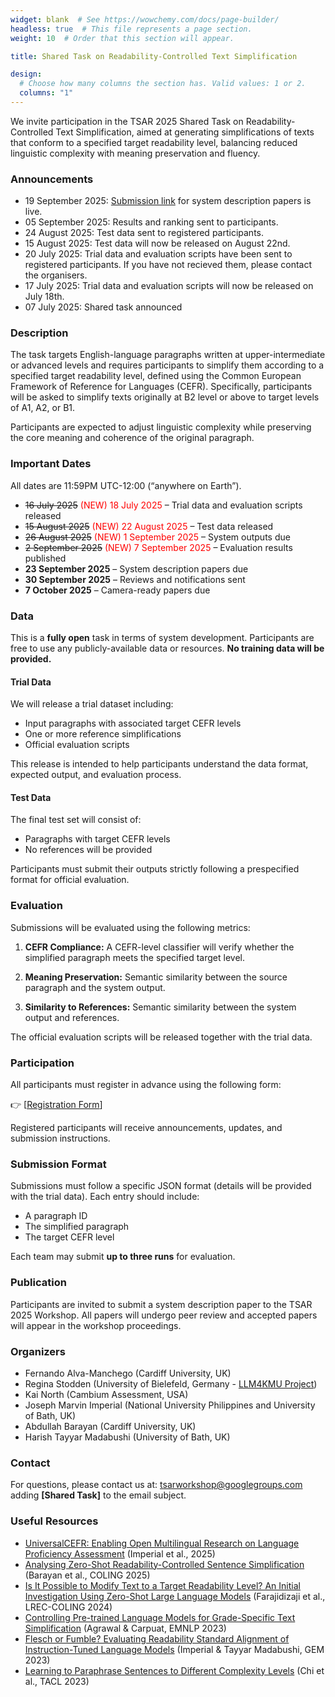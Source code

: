 ```yaml
---
widget: blank  # See https://wowchemy.com/docs/page-builder/
headless: true  # This file represents a page section.
weight: 10  # Order that this section will appear.

title: Shared Task on Readability-Controlled Text Simplification

design:
  # Choose how many columns the section has. Valid values: 1 or 2.
  columns: "1"
---
```


We invite participation in the TSAR 2025 Shared Task on Readability-Controlled Text Simplification, aimed at generating simplifications of texts that conform to a specified target readability level, balancing reduced linguistic complexity with meaning preservation and fluency.

### Announcements

- 19 September 2025: [Submission link](https://easychair.org/my/conference?conf=tsar2025sharedtask) for system description papers is live.
- 05 September 2025: Results and ranking sent to participants.
- 24 August 2025: Test data sent to registered participants.
- 15 August 2025: Test data will now be released on August 22nd.
- 20 July 2025: Trial data and evaluation scripts have been sent to registered participants. If you have not recieved them, please contact the organisers.
- 17 July 2025: Trial data and evaluation scripts will now be released on July 18th.
- 07 July 2025: Shared task announced

### Description

The task targets English-language paragraphs written at upper-intermediate or advanced levels and requires participants to simplify them according to a specified target readability level, defined using the Common European Framework of Reference for Languages (CEFR). Specifically, participants will be asked to simplify texts originally at B2 level or above to target levels of A1, A2, or B1.

Participants are expected to adjust linguistic complexity while preserving the core meaning and coherence of the original paragraph.

### Important Dates

All dates are 11:59PM UTC-12:00 (“anywhere on Earth”).

- <del>16 July 2025</del> <span style="color:red">(NEW) 18 July 2025</span> – Trial data and evaluation scripts released
- <del>15 August 2025</del> <span style="color:red">(NEW) 22 August 2025</span> – Test data released
- <del>26 August 2025</del> <span style="color:red">(NEW) 1 September 2025</span> – System outputs due
- <del>2 September 2025</del> <span style="color:red">(NEW) 7 September 2025</span> – Evaluation results published
- **23 September 2025** – System description papers due  
- **30 September 2025** – Reviews and notifications sent  
- **7 October 2025** – Camera-ready papers due  

### Data

This is a **fully open** task in terms of system development. Participants are free to use any publicly-available data or resources. **No training data will be provided.**

#### Trial Data

We will release a trial dataset including:

- Input paragraphs with associated target CEFR levels
- One or more reference simplifications
- Official evaluation scripts

This release is intended to help participants understand the data format, expected output, and evaluation process.

#### Test Data

The final test set will consist of:

- Paragraphs with target CEFR levels
- No references will be provided

Participants must submit their outputs strictly following a prespecified format for official evaluation.

### Evaluation

Submissions will be evaluated using the following metrics:

1. **CEFR Compliance:** A CEFR-level classifier will verify whether the simplified paragraph meets the specified target level.

2. **Meaning Preservation:** Semantic similarity between the source paragraph and the system output.

3. **Similarity to References:**  Semantic similarity between the system output and references.

The official evaluation scripts will be released together with the trial data.

### Participation

All participants must register in advance using the following form:

👉 [[Registration Form](https://forms.gle/p9rg7FjxaNFWcPVS7)]

Registered participants will receive announcements, updates, and submission instructions.

### Submission Format

Submissions must follow a specific JSON format (details will be provided with the trial data). Each entry should include:

- A paragraph ID
- The simplified paragraph
- The target CEFR level

Each team may submit **up to three runs** for evaluation.

### Publication

Participants are invited to submit a system description paper to the TSAR 2025 Workshop. All papers will undergo peer review and accepted papers will appear in the workshop proceedings.

### Organizers

- Fernando Alva-Manchego (Cardiff University, UK)  
- Regina Stodden (University of Bielefeld, Germany - [LLM4KMU Project](https://llm4kmu.de/))  
- Kai North (Cambium Assessment, USA)  
- Joseph Marvin Imperial (National University Philippines and University of Bath, UK)  
- Abdullah Barayan (Cardiff University, UK)  
- Harish Tayyar Madabushi (University of Bath, UK)

### Contact

For questions, please contact us at: tsarworkshop@googlegroups.com adding **[Shared Task]** to the email subject.

### Useful Resources

- [UniversalCEFR: Enabling Open Multilingual Research on Language Proficiency Assessment](https://universalcefr.github.io/) (Imperial et al., 2025)
- [Analysing Zero-Shot Readability-Controlled Sentence Simplification](https://aclanthology.org/2025.coling-main.452/) (Barayan et al., COLING 2025)
- [Is It Possible to Modify Text to a Target Readability Level? An Initial Investigation Using Zero-Shot Large Language Models](https://aclanthology.org/2024.lrec-main.815/) (Farajidizaji et al., LREC-COLING 2024)
- [Controlling Pre-trained Language Models for Grade-Specific Text Simplification](https://aclanthology.org/2023.emnlp-main.790/) (Agrawal & Carpuat, EMNLP 2023)
- [Flesch or Fumble? Evaluating Readability Standard Alignment of Instruction-Tuned Language Models](https://aclanthology.org/2023.gem-1.18/) (Imperial & Tayyar Madabushi, GEM 2023)
- [Learning to Paraphrase Sentences to Different Complexity Levels](https://aclanthology.org/2023.tacl-1.76/) (Chi et al., TACL 2023)
